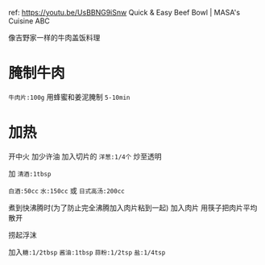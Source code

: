 ref: https://youtu.be/UsBBNG9iSnw
Quick & Easy Beef Bowl | MASA's Cuisine ABC

像吉野家一样的牛肉盖饭料理

# 腌制牛肉

`牛肉片:100g` 用蜂蜜和姜泥腌制 `5-10min`


# 加热

开中火 
加少许油
加入切片的 `洋葱:1/4个` 炒至透明

加 `清酒:1tbsp`

`白酒:50cc` `水:150cc`
或
`日式高汤:200cc`

煮到快沸腾时(为了防止完全沸腾加入肉片粘到一起) 加入肉片
用筷子把肉片平均散开

捞起浮沫

加入`糖:1/2tbsp` `酱油:1tbsp` `蒜粉:1/2tsp` `盐:1/4tsp`
